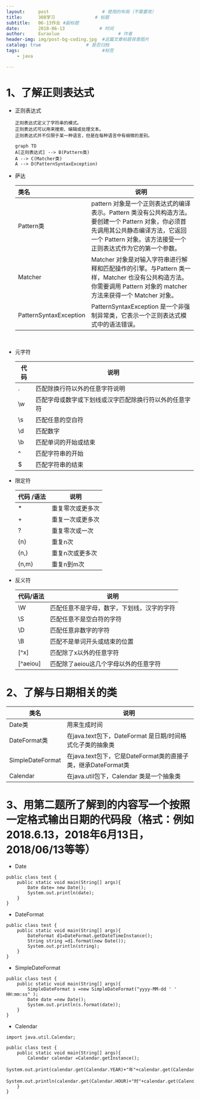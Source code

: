 ```yaml
---
layout:     post                    # 使用的布局（不需要改）
title:      308学习               # 标题 
subtitle:   06-13作业 #副标题
date:       2018-06-13             # 时间
author:     Euraxluo                      # 作者
header-img: img/post-bg-coding.jpg  #这篇文章标题背景图片
catalog: true                 # 是否归档
tags:                               #标签
    - java

---
```


# 1、了解正则表达式

- 正则表达式

  ```
  正则表达式定义了字符串的模式。
  正则表达式可以用来搜索、编辑或处理文本。
  正则表达式并不仅限于某一种语言，但是在每种语言中有细微的差别。
  ```

  ```mermaid
  graph TD
  A[正则表达式] --> B(Pattern类)
  A --> C(Matcher类)
  A --> D(PatternSyntaxException)
  ```

- 萨达

  | 类名                   | 说明                                                         |
  | :--------------------- | ------------------------------------------------------------ |
  | Pattern类              | pattern 对象是一个正则表达式的编译表示。Pattern 类没有公共构造方法。要创建一个 Pattern 对象，你必须首先调用其公共静态编译方法，它返回一个 Pattern 对象。该方法接受一个正则表达式作为它的第一个参数。 |
  | Matcher                | Matcher 对象是对输入字符串进行解释和匹配操作的引擎。与Pattern 类一样，Matcher 也没有公共构造方法。你需要调用 Pattern 对象的 matcher 方法来获得一个 Matcher 对象。 |
  | PatternSyntaxException | PatternSyntaxException 是一个非强制异常类，它表示一个正则表达式模式中的语法错误。 |

  ​

- 元字符

  | 代码 | 说明                                                   |
  | ---- | ------------------------------------------------------ |
  | .    | 匹配除换行符以外的任意字符说明                         |
  | \w   | 匹配字母或数字或下划线或汉字匹配除换行符以外的任意字符 |
  | \s   | 匹配任意的空白符                                       |
  | \d   | 匹配数字                                               |
  | \b   | 匹配单词的开始或结束                                   |
  | ^    | 匹配字符串的开始                                       |
  | $    | 匹配字符串的结束                                       |

- 限定符

  | 代码 /语法 | 说明             |
  | ---------- | ---------------- |
  | *          | 重复零次或更多次 |
  | +          | 重复一次或更多次 |
  | ?          | 重复零次或一次   |
  | {n}        | 重复n次          |
  | {n,}       | 重复n次或更多次  |
  | {n,m}      | 重复n到m次       |

- 反义符

  | 代码/语法 | 说明                                       |
  | --------- | ------------------------------------------ |
  | \W        | 匹配任意不是字母，数字，下划线，汉字的字符 |
  | \S        | 匹配任意不是空白符的字符                   |
  | \D        | 匹配任意非数字的字符                       |
  | \B        | 匹配不是单词开头或结束的位置               |
  | [^x]      | 匹配除了x以外的任意字符                    |
  | [^aeiou]  | 匹配除了aeiou这几个字母以外的任意字符      |




# 2、了解与日期相关的类

|       类名      |              说明                     |
| -------------- | --------------------------------- |
| Date类 | 用来生成时间 |
| DateFormat类 |在java.text包下，DateFormat 是日期/时间格式化子类的抽象类 |
| SimpleDateFormat | 在java.text包下，它是DateFormat类的直接子类，继承DateFormat类 |
| Calendar | 在java.util包下，Calendar 类是一个抽象类 |



# 3、用第二题所了解到的内容写一个按照一定格式输出日期的代码段（格式：例如2018.6.13，2018年6月13日，2018/06/13等等）

- Date

```
public class test {
	public static void main(String[] args){
		Date date= new Date();
		System.out.println(date);
	}
}
```

- DateFormat

```
public class test {
	public static void main(String[] args){
		DateFormat d1=DateFormat.getDateTimeInstance();
		String string =d1.format(new Date());
		System.out.println(string);
	}
}
```

- SimpleDateFormat

```
public class test {
	public static void main(String[] args){
		SimpleDateFormat s =new SimpleDateFormat("yyyy-MM-dd ' ' HH:mm:ss" );
		Date date =new Date();
		System.out.println(s.format(date));
	}
}
```

- Calendar

```
import java.util.Calendar;

public class test {
	public static void main(String[] args){
		Calendar calendar =Calendar.getInstance();
		System.out.print(calendar.get(Calendar.YEAR)+"年"+calendar.get(Calendar.MONTH)+"月"+calendar.get(Calendar.DAY_OF_MONTH)+"日");
		System.out.println(calendar.get(Calendar.HOUR)+"时"+calendar.get(Calendar.MINUTE)+"分");
	}
}
```

  